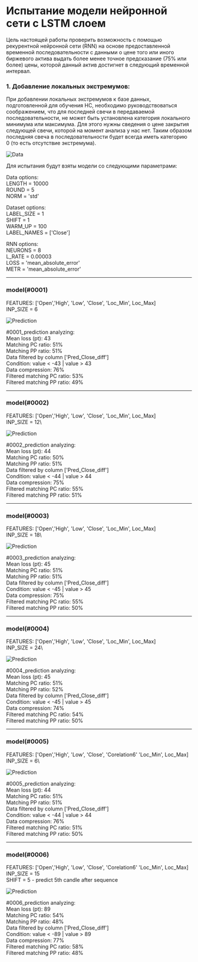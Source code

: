 # Испытание модели нейронной сети с LSTM слоем
Цель настоящей работы проверить возможность с помощью рекурентной нейронной сети (RNN) на основе предоставленной временной последовательности с данными о цене того или иного биржевого актива выдать более менее точное предсказание (75% или более) цены, которой данный актив достигнет в следующий временной интервал. 
### **1. Добавление локальных экстремумов:**

При добавлении локальных экстремумов к базе данных, подготовленной для обучения НС, необходимо руководствоваться соображением, что для последней свечи в передаваемой последовательности, не может быть установлена категория локального минимума или максимума. Для этого нужны сведения о цене закрытия следующей свечи, которой на момент анализа у нас нет. Таким образом последняя свеча в последовательности будет всегда иметь категорию 0 (то есть отсутствие экстремума).

![Data](image/data.png)

Для испытания будут взяты модели со следующими параметрами:

Data options:\
LENGTH = 10000\
ROUND = 5\
NORM = 'std'

Dataset options:\
LABEL_SIZE = 1\
SHIFT = 1\
WARM_UP = 100\
LABEL_NAMES = ['Close']

RNN options:\
NEURONS = 8\
L_RATE = 0.00003\
LOSS = 'mean_absolute_error'\
METR = 'mean_absolute_error'

***
### **model(#0001)**
FEATURES: ['Open','High', 'Low', 'Close', 'Loc_Min', Loc_Max]\
INP_SIZE = 6 

![Prediction](image/%230001_closeup.png)

#0001_prediction analyzing:\
Mean loss (pt): 43\
Matching PC ratio: 51%\
Matching PP ratio: 51%\
Data filtered by column ['Pred_Close_diff']\
Condition: value < -43 | value > 43\
Data compression: 76%\
Filtered matching PC ratio: 53%\
Filtered matching PP ratio: 49%

***
### **model(#0002)**
FEATURES: ['Open','High', 'Low', 'Close', 'Loc_Min', Loc_Max]\
INP_SIZE = 12\

![Prediction](image/%230002_closeup.png)

#0002_prediction analyzing:\
Mean loss (pt): 44\
Matching PC ratio: 50%\
Matching PP ratio: 51%\
Data filtered by column ['Pred_Close_diff']\
Condition: value < -44 | value > 44\
Data compression: 75%\
Filtered matching PC ratio: 55%\
Filtered matching PP ratio: 51%

***
### **model(#0003)**
FEATURES: ['Open','High', 'Low', 'Close', 'Loc_Min', Loc_Max]\
INP_SIZE = 18\

![Prediction](image/%230003_closeup.png)

#0003_prediction analyzing:\
Mean loss (pt): 45\
Matching PC ratio: 51%\
Matching PP ratio: 51%\
Data filtered by column ['Pred_Close_diff']\
Condition: value < -45 | value > 45\
Data compression: 75%\
Filtered matching PC ratio: 55%\
Filtered matching PP ratio: 50%

***
### **model(#0004)**
FEATURES: ['Open','High', 'Low', 'Close', 'Loc_Min', Loc_Max]\
INP_SIZE = 24\

![Prediction](image/%230004_closeup.png)

#0004_prediction analyzing:\
Mean loss (pt): 45\
Matching PC ratio: 51%\
Matching PP ratio: 52%\
Data filtered by column ['Pred_Close_diff']\
Condition: value < -45 | value > 45\
Data compression: 74%\
Filtered matching PC ratio: 54%\
Filtered matching PP ratio: 50%

***
### **model(#0005)**
FEATURES: ['Open','High', 'Low', 'Close', 'Corelation6' 'Loc_Min', Loc_Max]\
INP_SIZE = 6\

![Prediction](image/%230005_closeup.png)

#0005_prediction analyzing:\
Mean loss (pt): 44\
Matching PC ratio: 51%\
Matching PP ratio: 51%\
Data filtered by column ['Pred_Close_diff']\
Condition: value < -44 | value > 44\
Data compression: 76%\
Filtered matching PC ratio: 51%\
Filtered matching PP ratio: 50%

***
### **model(#0006)**
FEATURES: ['Open','High', 'Low', 'Close', 'Corelation6' 'Loc_Min', Loc_Max]\
INP_SIZE = 15\
SHIFT = 5 - predict 5th candle after sequence

![Prediction](image/%230006_closeup.png)

#0006_prediction analyzing:\
Mean loss (pt): 89\
Matching PC ratio: 54%\
Matching PP ratio: 48%\
Data filtered by column ['Pred_Close_diff']\
Condition: value < -89 | value > 89\
Data compression: 77%\
Filtered matching PC ratio: 58%\
Filtered matching PP ratio: 48%